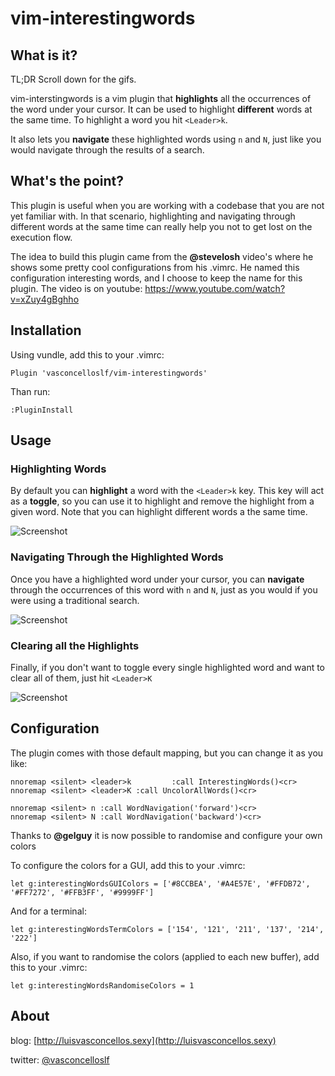 # vim-interestingwords #

## What is it? ##

TL;DR Scroll down for the gifs.

vim-interstingwords is a vim plugin that **highlights** all the occurrences of the word under your cursor. It can be used to highlight **different** words at the same time. To highlight a word you hit ``<Leader>k``.

It also lets you **navigate** these highlighted words using ``n`` and ``N``, just like you would navigate through the results of a search.

## What's the point? ##

This plugin is useful when you are working with a codebase that you are not yet familiar with. In that scenario, highlighting and navigating through different words at the same time can really help you not to get lost on the execution flow.

The idea to build this plugin came from the **@stevelosh** video's where he shows some pretty cool configurations from his .vimrc. He named this configuration interesting words, and I choose to keep the name for this plugin. The video is on youtube: https://www.youtube.com/watch?v=xZuy4gBghho

## Installation ##

Using vundle, add this to your .vimrc:

```vimscript
Plugin 'vasconcelloslf/vim-interestingwords'
```

Than run:

```vimscript
:PluginInstall
```

## Usage ##

### Highlighting Words ###

By default you can **highlight** a word with the ``<Leader>k`` key. This key will act as a **toggle**, so you can use it to highlight and remove the highlight from a given word. Note that you can highlight different words a the same time.

![Screenshot](https://s3-us-west-2.amazonaws.com/vim-interestingwords/interesting-words-1.gif)

### Navigating Through the Highlighted Words ###

Once you have a highlighted word under your cursor, you can **navigate** through the occurrences of this word with ``n`` and ``N``, just as you would if you were using a traditional search.

![Screenshot](https://s3-us-west-2.amazonaws.com/vim-interestingwords/interesting-words-2.gif)

### Clearing all the Highlights ###

Finally, if you don't want to toggle every single highlighted word and want to clear all of them, just hit ``<Leader>K``

![Screenshot](https://s3-us-west-2.amazonaws.com/vim-interestingwords/interesting-words-3.gif)

## Configuration ##

The plugin comes with those default mapping, but you can change it as you like:

```vimscript
nnoremap <silent> <leader>k         :call InterestingWords()<cr>
nnoremap <silent> <leader>K :call UncolorAllWords()<cr>

nnoremap <silent> n :call WordNavigation('forward')<cr>
nnoremap <silent> N :call WordNavigation('backward')<cr>
```

Thanks to **@gelguy** it is now possible to randomise and configure your own colors

To configure the colors for a GUI, add this to your .vimrc:

```vimscript
let g:interestingWordsGUIColors = ['#8CCBEA', '#A4E57E', '#FFDB72', '#FF7272', '#FFB3FF', '#9999FF']
```

And for a terminal:

```vimscript
let g:interestingWordsTermColors = ['154', '121', '211', '137', '214', '222']
```

Also, if you want to randomise the colors (applied to each new buffer), add this to your .vimrc:

```vimscript
let g:interestingWordsRandomiseColors = 1
```

## About

blog:    [http://luisvasconcellos.sexy](http://luisvasconcellos.sexy)

twitter: [@vasconcelloslf](http://twitter.com/vasconcelloslf)
